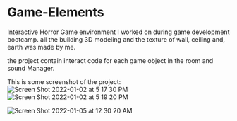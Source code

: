 # Game-Elements
 Interactive Horror Game environment I worked on during game development bootcamp. all the building 3D modeling and the texture of wall, ceiling and, earth was made by me.

the project contain interact code for each game object in the room and sound Manager. 

This is some screenshot of the project:
![Screen Shot 2022-01-02 at 5 17 30 PM](https://user-images.githubusercontent.com/87305604/148118360-c95cc240-b0fc-461c-93a9-8955ee8b98af.png)
![Screen Shot 2022-01-02 at 5 19 20 PM](https://user-images.githubusercontent.com/87305604/148118370-02416aed-5119-43db-bde4-dd4d9b80c5e7.png)


![Screen Shot 2022-01-05 at 12 30 20 AM](https://user-images.githubusercontent.com/87305604/148126522-063e02e4-c6ca-475d-b1a9-5f710a26242a.png)
